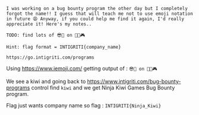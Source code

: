 ```
I was working on a bug bounty program the other day but I completely forgot the name!! I guess that will teach me not to use emoji notation in future 😩 Anyway, if you could help me find it again, I'd really appreciate it! Here's my notes..

TODO: find lots of 😎🐛 on 🥷🥝🎮

Hint: flag format = INTIGRITI{company_name}

https://go.intigriti.com/programs
```

Using https://www.iemoji.com/ getting output of : `😎🐛 on 🥷🥝🎮`

We see a kiwi and going back to https://www.intigriti.com/bug-bounty-programs control find `kiwi` and we get Ninja Kiwi Games Bug Bounty program.

Flag just wants company name so flag : `INTIGRITI{Ninja_Kiwi}`
